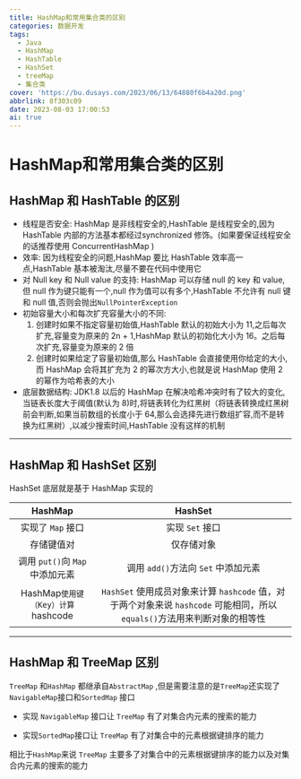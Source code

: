 ```yaml
---
title: HashMap和常用集合类的区别
categories: 数据开发
tags:
  - Java
  - HashMap
  - HashTable
  - HashSet
  - treeMap
  - 集合类
cover: 'https://bu.dusays.com/2023/06/13/64880f6b4a20d.png'
abbrlink: 8f303c09
date: 2023-08-03 17:00:53
ai: true
---
```

# HashMap和常用集合类的区别

## HashMap 和 HashTable 的区别
- 线程是否安全: HashMap 是非线程安全的,HashTable 是线程安全的,因为 HashTable 内部的方法基本都经过synchronized 修饰。(如果要保证线程安全的话推荐使用 ConcurrentHashMap )
- 效率: 因为线程安全的问题,HashMap 要比 HashTable 效率高一点,HashTable 基本被淘汰,尽量不要在代码中使用它
- 对 Null key 和 Null value 的支持: HashMap 可以存储 null 的 key 和 value,但 null 作为键只能有一个,null 作为值可以有多个,HashTable 不允许有 null 键和 null 值,否则会抛出`NullPointerException`
- 初始容量大小和每次扩充容量大小的不同: 
    1. 创建时如果不指定容量初始值,HashTable 默认的初始大小为 11,之后每次扩充,容量变为原来的 2n + 1,HashMap 默认的初始化大小为 16。之后每次扩充,容量变为原来的 2 倍
    2. 创建时如果给定了容量初始值,那么 HashTable 会直接使用你给定的大小,而 HashMap 会将其扩充为 2 的幂次方大小,也就是说 HashMap 使用 2 的幂作为哈希表的大小
- 底层数据结构: JDK1.8 以后的 HashMap 在解决哈希冲突时有了较大的变化,当链表长度大于阈值(默认为 8)时,将链表转化为红黑树（将链表转换成红黑树前会判断,如果当前数组的长度小于 64,那么会选择先进行数组扩容,而不是转换为红黑树）,以减少搜索时间,HashTable 没有这样的机制

------


## HashMap 和 HashSet 区别
HashSet 底层就是基于 HashMap 实现的

|             **HashMap**              |                         **HashSet**                          |
| :----------------------------------: | :----------------------------------------------------------: |
|          实现了 `Map` 接口           |                       实现 `Set` 接口                        |
|              存储键值对              |                          仅存储对象                          |
|   调用 `put()`向 `Map` 中添加元素    |             调用 `add()`方法向 `Set` 中添加元素              |
| HashMap` 使用键（Key）计算 `hashcode | `HashSet` 使用成员对象来计算 `hashcode` 值，对于两个对象来说 `hashcode` 可能相同，所以`equals()`方法用来判断对象的相等性 |

------

## HashMap 和 TreeMap 区别

`TreeMap` 和`HashMap` 都继承自`AbstractMap` ,但是需要注意的是`TreeMap`还实现了`NavigableMap`接口和`SortedMap` 接口

- 实现 `NavigableMap` 接口让 `TreeMap` 有了对集合内元素的搜索的能力

- 实现`SortedMap`接口让 `TreeMap` 有了对集合中的元素根据键排序的能力

相比于`HashMap`来说 `TreeMap` 主要多了对集合中的元素根据键排序的能力以及对集合内元素的搜索的能力
